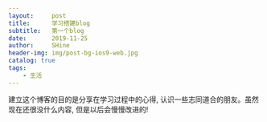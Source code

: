 ```yaml
---
layout:     post
title:      学习搭建blog
subtitle:   第一个blog
date:       2019-11-25
author:     SHine
header-img: img/post-bg-ios9-web.jpg
catalog: true
tags:
    - 生活
---
```


建立这个博客的目的是分享在学习过程中的心得, 认识一些志同道合的朋友。虽然现在还很没什么内容, 但是以后会慢慢改进的!

